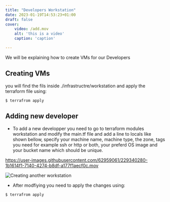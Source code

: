 ```yaml
---
title: "Developers Workstation"
date: 2023-01-19T14:53:23+01:00
draft: false
cover: 
    video: /add.mov
    alt: 'this is a video'
    caption: 'caption'

---
```



We will be explaining how to create VMs for our Developers
## Creating VMs

you will find the fils inside ./infrastructre/workstation and apply the terraform file using:

`$ terrafrom apply`

## Adding new developer

* To add a new developper you need to go to terraform modules workstation and modify the main.tf file and add a line to locals like shown bellow, specify your machine name, machine type, the zone, tags you need for example ssh or http or both, your preferd OS image and your bucket name which should be unique.




https://user-images.githubusercontent.com/62959061/229340280-1b1614f1-7140-4274-b8df-a177f1aecf0c.mov



![Creating another workstation](/g.gif)

* After modfiying you need to apply the changes using:

`$ terrafrom apply`

